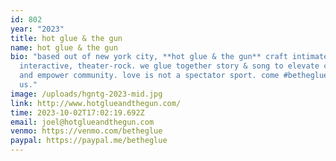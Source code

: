 ```yaml
---
id: 802
year: "2023"
title: hot glue & the gun
name: hot glue & the gun
bio: "based out of new york city, **hot glue & the gun** craft intimate,
  interactive, theater-rock. we glue together story & song to elevate creativity
  and empower community. love is not a spectator sport. come #betheglue with
  us."
image: /uploads/hgntg-2023-mid.jpg
link: http://www.hotglueandthegun.com/
time: 2023-10-02T17:02:19.692Z
email: joel@hotglueandthegun.com
venmo: https://venmo.com/betheglue
paypal: https://paypal.me/betheglue
---
```

